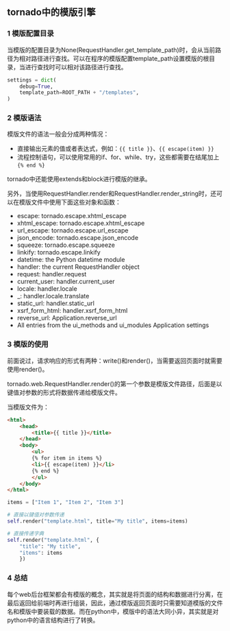 ## tornado中的模版引擎

### 1 模版配置目录

当模版的配置目录为None(RequestHandler.get_template_path)时，会从当前路径为相对路径进行查找。可以在程序的模版配置template_path设置模版的根目录，当进行查找时可以相对该路径进行查找。

``` python
settings = dict(
	debug=True,
	template_path=ROOT_PATH + "/templates",
)
```

### 2 模版语法

模版文件的语法一般会分成两种情况：

* 直接输出元素的值或者表达式，例如：`{{ title }}`、`{{ escape(item) }}`
* 流程控制语句，可以使用常用的if、for、while、try，这些都需要在结尾加上`{% end %}`

tornado中还能使用extends和block进行模版的继承。

另外，当使用RequestHandler.render和RequestHandler.render_string时，还可以在模版文件中使用下面这些对象和函数：

* escape: tornado.escape.xhtml_escape
* xhtml_escape: tornado.escape.xhtml_escape
* url_escape: tornado.escape.url_escape
* json_encode: tornado.escape.json_encode
* squeeze: tornado.escape.squeeze
* linkify: tornado.escape.linkify
* datetime: the Python datetime module
* handler: the current RequestHandler object
* request: handler.request
* current_user: handler.current_user
* locale: handler.locale
* _: handler.locale.translate
* static_url: handler.static_url
* xsrf_form_html: handler.xsrf_form_html
* reverse_url: Application.reverse_url
* All entries from the ui_methods and ui_modules Application settings

### 3 模版的使用

前面说过，请求响应的形式有两种：write()和render()，当需要返回页面时就需要使用render()。

tornado.web.RequestHandler.render()的第一个参数是模版文件路径，后面是以键值对参数的形式将数据传递给模版文件。

当模版文件为：

``` html
<html>
	<head>
		<title>{{ title }}</title>
	</head>
	<body>
		<ul>
		{% for item in items %}
		<li>{{ escape(item) }}</li>
		{% end %}
		</ul>
	</body>
</html>
```

``` python
items = ["Item 1", "Item 2", "Item 3"]

# 直接以键值对参数传递
self.render("template.html", title="My title", items=items)

# 直接传递字典
self.render("template.html", {
	"title": "My title",
	"items": items
	})
```

### 4 总结

每个web后台框架都会有模版的概念，其实就是将页面的结构和数据进行分离，在最后返回给前端时再进行组装，因此，通过模版返回页面时只需要知道模版的文件名和模版中要装载的数据。而在python中，模版中的语法大同小异，其实就是对python中的语言结构进行了转换。